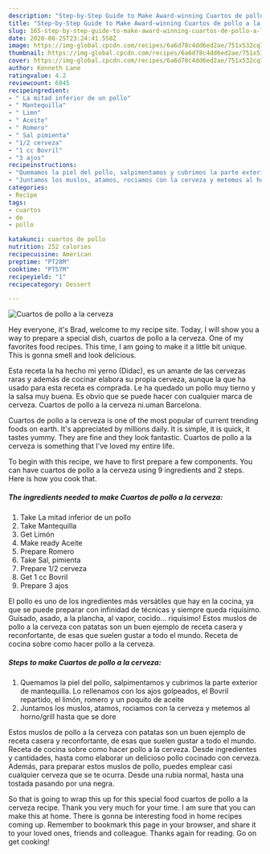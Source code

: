 ```yaml
---
description: "Step-by-Step Guide to Make Award-winning Cuartos de pollo a la cerveza"
title: "Step-by-Step Guide to Make Award-winning Cuartos de pollo a la cerveza"
slug: 165-step-by-step-guide-to-make-award-winning-cuartos-de-pollo-a-la-cerveza
date: 2020-08-25T23:24:41.550Z
image: https://img-global.cpcdn.com/recipes/6a6d78c4dd6ed2ae/751x532cq70/cuartos-de-pollo-a-la-cerveza-foto-principal.jpg
thumbnail: https://img-global.cpcdn.com/recipes/6a6d78c4dd6ed2ae/751x532cq70/cuartos-de-pollo-a-la-cerveza-foto-principal.jpg
cover: https://img-global.cpcdn.com/recipes/6a6d78c4dd6ed2ae/751x532cq70/cuartos-de-pollo-a-la-cerveza-foto-principal.jpg
author: Kenneth Lane
ratingvalue: 4.2
reviewcount: 6045
recipeingredient:
- " La mitad inferior de un pollo"
- " Mantequilla"
- " Limn"
- " Aceite"
- " Romero"
- " Sal pimienta"
- "1/2 cerveza"
- "1 cc Bovril"
- "3 ajos"
recipeinstructions:
- "Quemamos la piel del pollo, salpimentamos y cubrimos la parte exterior de mantequilla. Lo rellenamos con los ajos golpeados, el Bovril repartido, el limón, romero y un poquito de aceite"
- "Juntamos los muslos, atamos, rociamos con la cerveza y metemos al horno/grill hasta que se dore"
categories:
- Recipe
tags:
- cuartos
- de
- pollo

katakunci: cuartos de pollo 
nutrition: 252 calories
recipecuisine: American
preptime: "PT28M"
cooktime: "PT57M"
recipeyield: "1"
recipecategory: Dessert

---
```



![Cuartos de pollo a la cerveza](https://img-global.cpcdn.com/recipes/6a6d78c4dd6ed2ae/751x532cq70/cuartos-de-pollo-a-la-cerveza-foto-principal.jpg)

Hey everyone, it's Brad, welcome to my recipe site. Today, I will show you a way to prepare a special dish, cuartos de pollo a la cerveza. One of my favorites food recipes. This time, I am going to make it a little bit unique. This is gonna smell and look delicious.

Esta receta la ha hecho mi yerno (Didac), es un amante de las cervezas raras y además de cocinar elabora su propia cerveza, aunque la que ha usado para esta receta es comprada. Le ha quedado un pollo muy tierno y la salsa muy buena. Es obvio que se puede hacer con cualquier marca de cerveza. Cuartos de pollo a la cerveza ni.uman Barcelona.

Cuartos de pollo a la cerveza is one of the most popular of current trending foods on earth. It's appreciated by millions daily. It is simple, it is quick, it tastes yummy. They are fine and they look fantastic. Cuartos de pollo a la cerveza is something that I've loved my entire life.


To begin with this recipe, we have to first prepare a few components. You can have cuartos de pollo a la cerveza using 9 ingredients and 2 steps. Here is how you cook that.

<!--inarticleads1-->

##### The ingredients needed to make Cuartos de pollo a la cerveza:

1. Take  La mitad inferior de un pollo
1. Take  Mantequilla
1. Get  Limón
1. Make ready  Aceite
1. Prepare  Romero
1. Take  Sal, pimienta
1. Prepare 1/2 cerveza
1. Get 1 cc Bovril
1. Prepare 3 ajos


El pollo es uno de los ingredientes más versátiles que hay en la cocina, ya que se puede preparar con infinidad de técnicas y siempre queda riquísimo. Guisado, asado, a la plancha, al vapor, cocido… riquísimo! Estos muslos de pollo a la cerveza con patatas son un buen ejemplo de receta casera y reconfortante, de esas que suelen gustar a todo el mundo. Receta de cocina sobre como hacer pollo a la cerveza. 

<!--inarticleads2-->

##### Steps to make Cuartos de pollo a la cerveza:

1. Quemamos la piel del pollo, salpimentamos y cubrimos la parte exterior de mantequilla. Lo rellenamos con los ajos golpeados, el Bovril repartido, el limón, romero y un poquito de aceite
1. Juntamos los muslos, atamos, rociamos con la cerveza y metemos al horno/grill hasta que se dore


Estos muslos de pollo a la cerveza con patatas son un buen ejemplo de receta casera y reconfortante, de esas que suelen gustar a todo el mundo. Receta de cocina sobre como hacer pollo a la cerveza. Desde ingredientes y cantidades, hasta como elaborar un delicioso pollo cocinado con cerveza. Además, para preparar estos muslos de pollo, puedes emplear casi cualquier cerveza que se te ocurra. Desde una rubia normal, hasta una tostada pasando por una negra. 

So that is going to wrap this up for this special food cuartos de pollo a la cerveza recipe. Thank you very much for your time. I am sure that you can make this at home. There is gonna be interesting food in home recipes coming up. Remember to bookmark this page in your browser, and share it to your loved ones, friends and colleague. Thanks again for reading. Go on get cooking!
